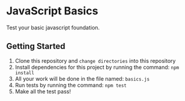 # JavaScript Basics

Test your basic javascript foundation.

## Getting Started
1. Clone this repository and `change directories` into this repository
1. Install dependencies for this project by running the command: `npm install`
1. All your work will be done in the file named: `basics.js`
1. Run tests by running the command: `npm test`
1. Make all the test pass!
